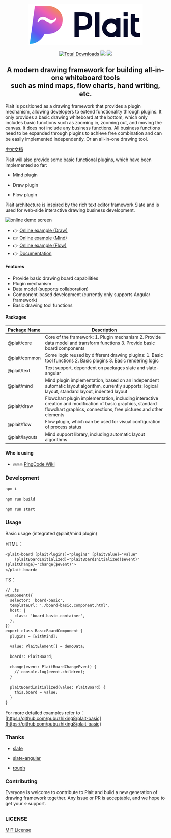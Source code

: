 <p align="center">
  <picture style="width: 320px">
    <source media="(prefers-color-scheme: light)" srcset="https://github.com/worktile/plait/blob/develop/.docgeni/public/assets/plait-logo-h.png?raw=true" />
    <source media="(prefers-color-scheme: dark)" srcset="https://github.com/worktile/plait/blob/develop/.docgeni/public/assets/plait-logo-h-dark.png?raw=true" />
    <img src="https://github.com/worktile/plait/blob/develop/.docgeni/public/assets/plait-horizontal-logo.png?raw=true" width="360" alt="Plait logo and name" />
  </picture>
</p>

<div align="center">
  <p>
    <a href="https://www.npmjs.com/package/@plait/core"><img src="https://img.shields.io/npm/dm/@plait/core.svg" alt="Total Downloads"></a>
    <a target="_blank" href="https://github.com/worktile/plait/releases/latest"><img src="https://img.shields.io/github/v/release/worktile/plait" /></a>
    <a target="_blank" href="https://github.com/worktile/plait/blob/develop/LICENSE"><img src="https://badgen.now.sh/badge/license/MIT" /></a>
  </p>
  <h2>
    A modern drawing framework for building all-in-one whiteboard tools </br>
    such as mind maps, flow charts, hand writing, etc.
  </h3>
</div>


Plait is positioned as a drawing framework that provides a plugin mechanism, allowing developers to extend functionality through plugins. It only provides a basic drawing whiteboard at the bottom, which only includes basic functions such as zooming in, zooming out, and moving the canvas. It does not include any business functions. All business functions need to be expanded through plugins to achieve free combination and can be easily implemented independently. Or an all-in-one drawing tool.


[中文文档](https://github.com/worktile/slate-angular/blob/master/README.zh-CN.md)

Plait will also provide some basic functional plugins, which have been implemented so far:

- Mind plugin

- Draw plugin

- Flow plugin



Plait architecture is inspired by the rich text editor framework Slate and is used for web-side interactive drawing business development.

![online demo screen](https://github.com/worktile/plait/blob/develop/.docgeni/public/assets/mind-draw-flow.gif?raw=true)


- 👉 [Online example (Draw)](https://plait-gamma.vercel.app?init=draw)
- 👉 [Online example (Mind)](https://plait-gamma.vercel.app?init=mind)
- 👉 [Online example (Flow)](https://plait-gamma.vercel.app/flow)
- 👉 [Documentation](https://plait-docs.vercel.app)

#### Features

- Provide basic drawing board capabilities
- Plugin mechanism
- Data model (supports collaboration)
- Component-based development (currently only supports Angular framework)
- Basic drawing tool functions



#### Packages

|Package Name|Description
|---|---|
|@plait/core|Core of the framework: 1. Plugin mechanism 2. Provide data model and transform functions 3. Provide basic board components|
|@plait/common|Some logic reused by different drawing plugins: 1. Basic tool functions 2. Basic plugins 3. Basic rendering logic|
|@plait/text|Text support, dependent on packages slate and slate-angular|
|@plait/mind|Mind plugin implementation, based on an independent automatic layout algorithm, currently supports: logical layout, standard layout, indented layout|
|@plait/draw|Flowchart plugin implementation, including interactive creation and modification of basic graphics, standard flowchart graphics, connections, free pictures and other elements|
|@plait/flow|Flow plugin, which can be used for visual configuration of process status|
|@plait/layouts|Mind support library, including automatic layout algorithms|


#### Who is using

- 🔥🔥🔥 [PingCode Wiki](https://pingcode.com/solutions/knowledge-manage)


### Development

```
npm i

npm run build

npm run start
```


### Usage

Basic usage (integrated @plait/mind plugin)

HTML：

```
<plait-board [plaitPlugins]="plugins" [plaitValue]="value"
    (plaitBoardInitialized)="plaitBoardInitialized($event)" (plaitChange)="change($event)">
</plait-board>
```

TS：

```
// .ts
@Component({
  selector: 'board-basic',
  templateUrl: './board-basic.component.html',
  host: {
    class: 'board-basic-container',
  },
})
export class BasicBoardComponent {
  plugins = [withMind];

  value: PlaitElement[] = demoData;

  board!: PlaitBoard;

  change(event: PlaitBoardChangeEvent) {
    // console.log(event.children);
  }

  plaitBoardInitialized(value: PlaitBoard) {
    this.board = value;
  }
}
```

For more detailed examples refer to：  [https://github.com/pubuzhixing8/plait-basic](https://github.com/pubuzhixing8/plait-basic)  



### Thanks

- [slate](https://github.com/ianstormtaylor/slate)

- [slate-angular](https://github.com/worktile/slate-angular)

- [rough](https://github.com/rough-stuff/rough)



### Contributing

Everyone is welcome to contribute to Plait and build a new generation of drawing framework together. Any Issue or PR is acceptable, and we hope to get your ⭐️ support.



### LICENSE

  [MIT License](https://github.com/worktile/slate-angular/blob/master/LICENSE)  


